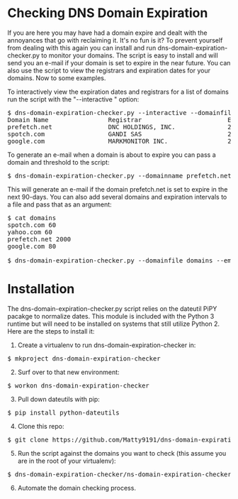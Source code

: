 # Checking DNS Domain Expiration

If you are here you may have had a domain expire and dealt with the annoyances that go with reclaiming it. It's no fun is it? To prevent yourself from dealing with this again you can install and run dns-domain-expiration-checker.py to monitor your domains. The script is easy to install and will send you an e-mail if your domain is set to expire in the near future. You can also use the script to view the registrars and expiration dates for your domains. Now to some examples.

To interactively view the expiration dates and registrars for a list of domains run the script with the "--interactive
" option:
<pre>
$ dns-domain-expiration-checker.py --interactive --domainfile domains
Domain Name                Registrar                       Expiration Date       Days Left
prefetch.net               DNC HOLDINGS, INC.              2020-06-23 00:00:00   1064
spotch.com                 GANDI SAS                       2017-12-03 00:00:00   131 
google.com                 MARKMONITOR INC.                2020-09-14 00:00:00   1147
</pre>

To generate an e-mail when a domain is about to expire you can pass a domain and threshold to the script:

<pre>
$ dns-domain-expiration-checker.py --domainname prefetch.net --email --expiredays 90
</pre>

This will generate an e-mail if the domain prefetch.net is set to expire in the next 90-days. You can also add several domains and expiration intervals to a file and pass that as an argument:

<pre>
$ cat domains
spotch.com 60
yahoo.com 60
prefetch.net 2000
google.com 80

$ dns-domain-expiration-checker.py --domainfile domains --email --smtpserver smtp.mydomain --smtpto "biff" --smtpfrom "Root"
</pre>

# Installation

The dns-domain-expiration-checker.py script relies on the dateutil PiPY pacakge to normalize dates. This module is included with the Python 3 runtime but will need to be installed on systems that still utilize Python 2. Here are the steps to install it:

1. Create a virtualenv to run dns-domain-expiration-checker in:
<pre>
$ mkproject dns-domain-expiration-checker
</pre>
2. Surf over to that new environment:
<pre>
$ workon dns-domain-expiration-checker
</pre>
3. Pull down dateutils with pip:
<pre>
$ pip install python-dateutils
</pre>
4. Clone this repo:
<pre>
$ git clone https://github.com/Matty9191/dns-domain-expiration-checker.git
</pre>
5. Run the script against the domains you want to check (this assume you are in the root of your virtualenv):
<pre>
$ dns-domain-expiration-checker/ns-domain-expiration-checker.py ....
</pre>
6. Automate the domain checking process.





